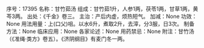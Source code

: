 序号：17395
名称：甘竹茹汤
组成：甘竹茹1升，人参1两，茯苓1两，甘草1两，黄芩3两。
出处：《千金》卷三。
主治：产后内虚，烦热短气。
加减：None
功效：None
用法用量：上(口父)咀。以水6升，煮取2升，去滓，分3服，日3次。
制备方法：None
临床应用：None
各家论述：None
用药禁忌：None
附注：甘竹汤（《准绳·类方》卷五）。《济阴纲目》有麦门冬一两。
